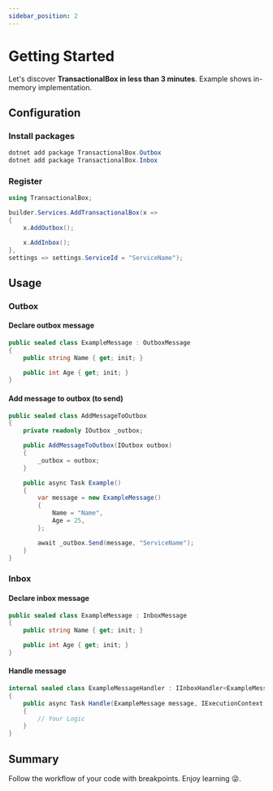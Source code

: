 ```yaml
---
sidebar_position: 2
---
```


# Getting Started

Let's discover **TransactionalBox in less than 3 minutes**.
Example shows in-memory implementation.

## Configuration
### Install packages
```csharp
dotnet add package TransactionalBox.Outbox
dotnet add package TransactionalBox.Inbox
```
### Register
```csharp
using TransactionalBox;
```

```csharp
builder.Services.AddTransactionalBox(x =>
{
    x.AddOutbox();

    x.AddInbox();
},
settings => settings.ServiceId = "ServiceName");
```
## Usage
### Outbox
#### Declare outbox message
```csharp
public sealed class ExampleMessage : OutboxMessage
{
    public string Name { get; init; }

    public int Age { get; init; }
}
```
#### Add message to outbox (to send)

```csharp
public sealed class AddMessageToOutbox
{
    private readonly IOutbox _outbox;

    public AddMessageToOutbox(IOutbox outbox) 
    {
        _outbox = outbox;
    }

    public async Task Example()
    {
        var message = new ExampleMessage()
        {
            Name = "Name",
            Age = 25,
        };

        await _outbox.Send(message, "ServiceName");
    }
}
```

### Inbox
#### Declare inbox message
```csharp
public sealed class ExampleMessage : InboxMessage
{
    public string Name { get; init; }

    public int Age { get; init; }
}
```
#### Handle message

```csharp
internal sealed class ExampleMessageHandler : IInboxHandler<ExampleMessage>
{
    public async Task Handle(ExampleMessage message, IExecutionContext executionContext)
    {
        // Your Logic
    }
}
```
## Summary
Follow the workflow of your code with breakpoints. Enjoy learning :stuck_out_tongue_winking_eye:.